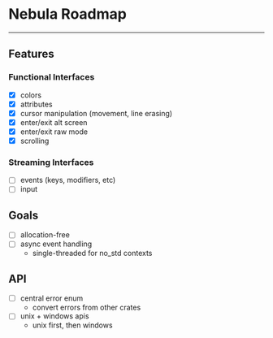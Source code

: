 # Nebula Roadmap
---

## Features

### Functional Interfaces
- [X] colors
- [X] attributes
- [X] cursor manipulation (movement, line erasing)
- [X] enter/exit alt screen
- [X] enter/exit raw mode
- [X] scrolling

### Streaming Interfaces
- [ ] events (keys, modifiers, etc)
- [ ] input

## Goals
- [ ] allocation-free
- [ ] async event handling
    - single-threaded for no_std contexts

## API
- [ ] central error enum
    - convert errors from other crates
- [ ] unix + windows apis
    - unix first, then windows
